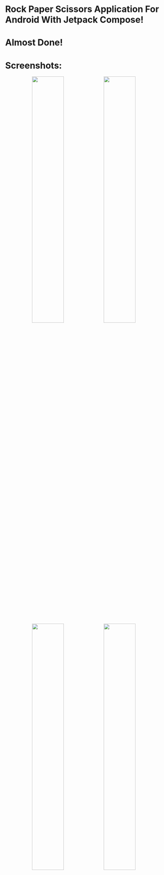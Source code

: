 # Rock Paper Scissors Application For Android With Jetpack Compose!
# Almost Done!

# Screenshots:
<div class="container" align="center">
  <img src="https://github.com/user-attachments/assets/a93c7542-b879-43d8-89bc-35ef8c727b2a" width="45%" />
  <img src="https://github.com/user-attachments/assets/9184eaea-2a9c-4c6a-83f2-9282a4cc9ff6" width="45%" />
  <img src="https://github.com/user-attachments/assets/f6128150-8b61-48a7-b3b4-9a7162239579" width="45%" />
  <img src="https://github.com/user-attachments/assets/8add4672-bbf5-4faf-aff5-6aa1c4739f1a" width="45%" />
</div>
